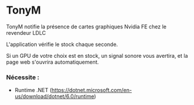 # TonyM
TonyM notifie la présence de cartes graphiques Nvidia FE chez le revendeur LDLC

L'application vérifie le stock chaque seconde. 

Si un GPU de votre choix est en stock, un signal sonore vous avertira, et la page web s'ouvrira automatiquement.

### Nécessite :
 * Runtime .NET (https://dotnet.microsoft.com/en-us/download/dotnet/6.0/runtime)
